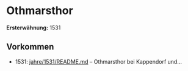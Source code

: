 # Othmarsthor

**Ersterwähnung:** 1531

## Vorkommen
- 1531: [jahre/1531/README.md](../jahre/1531/README.md) – Othmarsthor bei Kappendorf und...
